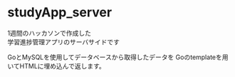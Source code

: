 # studyApp_server
1週間のハッカソンで作成した<br>学習進捗管理アプリのサーバサイドです

GoとMySQLを使用してデータベースから取得したデータを
Goのtemplateを用いてHTMLに埋め込んで返します。
